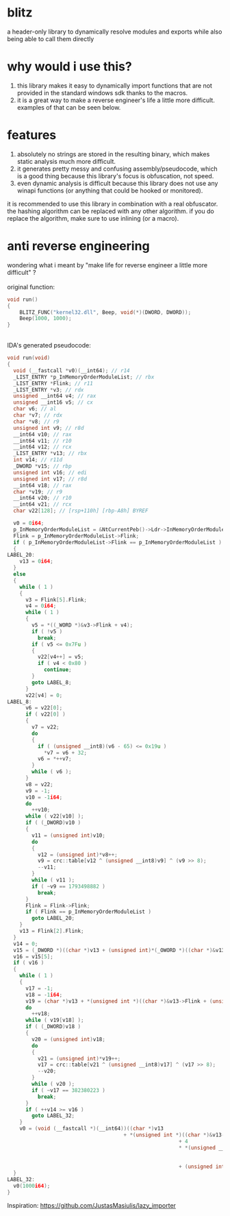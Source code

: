 # blitz
a header-only library to dynamically resolve modules and exports while also being able to call them directly

# why would i use this?
1. this library makes it easy to dynamically import functions that are not provided in the standard windows sdk thanks to the macros.
2. it is a great way to make a reverse engineer's life a little more difficult. examples of that can be seen below.


# features
1. absolutely no strings are stored in the resulting binary, which makes static analysis much more difficult.
2. it generates pretty messy and confusing assembly/pseudocode, which is a good thing because this library's focus is obfuscation, not speed.
3. even dynamic analysis is difficult because this library does not use any winapi functions (or anything that could be hooked or monitored).

it is recommended to use this library in combination with a real obfuscator.
the hashing algorithm can be replaced with any other algorithm.
if you do replace the algorithm, make sure to use inlining (or a macro).


# anti reverse engineering
wondering what i meant by "make life for reverse engineer a little more difficult" ?
  \
  \
original function:
```cpp
void run()
{
    BLITZ_FUNC("kernel32.dll", Beep, void(*)(DWORD, DWORD));
    Beep(1000, 1000);
}
```
  \
IDA's generated pseudocode:
```cpp
void run(void)
{
  void (__fastcall *v0)(__int64); // r14
  _LIST_ENTRY *p_InMemoryOrderModuleList; // rbx
  _LIST_ENTRY *Flink; // r11
  _LIST_ENTRY *v3; // rdx
  unsigned __int64 v4; // rax
  unsigned __int16 v5; // cx
  char v6; // al
  char *v7; // rdx
  char *v8; // r9
  unsigned int v9; // r8d
  __int64 v10; // rax
  __int64 v11; // r10
  __int64 v12; // rcx
  _LIST_ENTRY *v13; // rbx
  int v14; // r11d
  _DWORD *v15; // rbp
  unsigned int v16; // edi
  unsigned int v17; // r8d
  __int64 v18; // rax
  char *v19; // r9
  __int64 v20; // r10
  __int64 v21; // rcx
  char v22[128]; // [rsp+110h] [rbp-A8h] BYREF

  v0 = 0i64;
  p_InMemoryOrderModuleList = &NtCurrentPeb()->Ldr->InMemoryOrderModuleList;
  Flink = p_InMemoryOrderModuleList->Flink;
  if ( p_InMemoryOrderModuleList->Flink == p_InMemoryOrderModuleList )
  {
LABEL_20:
    v13 = 0i64;
  }
  else
  {
    while ( 1 )
    {
      v3 = Flink[5].Flink;
      v4 = 0i64;
      while ( 1 )
      {
        v5 = *((_WORD *)&v3->Flink + v4);
        if ( !v5 )
          break;
        if ( v5 <= 0x7Fu )
        {
          v22[v4++] = v5;
          if ( v4 < 0x80 )
            continue;
        }
        goto LABEL_8;
      }
      v22[v4] = 0;
LABEL_8:
      v6 = v22[0];
      if ( v22[0] )
      {
        v7 = v22;
        do
        {
          if ( (unsigned __int8)(v6 - 65) <= 0x19u )
            *v7 = v6 + 32;
          v6 = *++v7;
        }
        while ( v6 );
      }
      v8 = v22;
      v9 = -1;
      v10 = -1i64;
      do
        ++v10;
      while ( v22[v10] );
      if ( (_DWORD)v10 )
      {
        v11 = (unsigned int)v10;
        do
        {
          v12 = (unsigned int)*v8++;
          v9 = crc::table[v12 ^ (unsigned __int8)v9] ^ (v9 >> 8);
          --v11;
        }
        while ( v11 );
        if ( ~v9 == 1793498882 )
          break;
      }
      Flink = Flink->Flink;
      if ( Flink == p_InMemoryOrderModuleList )
        goto LABEL_20;
    }
    v13 = Flink[2].Flink;
  }
  v14 = 0;
  v15 = (_DWORD *)((char *)v13 + (unsigned int)*(_OWORD *)((char *)&v13[8].Blink + SHIDWORD(v13[3].Blink)));
  v16 = v15[5];
  if ( v16 )
  {
    while ( 1 )
    {
      v17 = -1;
      v18 = -1i64;
      v19 = (char *)v13 + *(unsigned int *)((char *)&v13->Flink + (unsigned int)(v15[8] + 4 * v14));
      do
        ++v18;
      while ( v19[v18] );
      if ( (_DWORD)v18 )
      {
        v20 = (unsigned int)v18;
        do
        {
          v21 = (unsigned int)*v19++;
          v17 = crc::table[v21 ^ (unsigned __int8)v17] ^ (v17 >> 8);
          --v20;
        }
        while ( v20 );
        if ( ~v17 == 382380223 )
          break;
      }
      if ( ++v14 >= v16 )
        goto LABEL_32;
    }
    v0 = (void (__fastcall *)(__int64))((char *)v13
                                      + *(unsigned int *)((char *)&v13->Flink
                                                        + 4
                                                        * *(unsigned __int16 *)((char *)&v13->Flink
                                                                              + 2 * v14
                                                                              + (unsigned int)v15[9])
                                                        + (unsigned int)v15[7]));
  }
LABEL_32:
  v0(1000i64);
}
```



Inspiration: https://github.com/JustasMasiulis/lazy_importer
